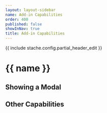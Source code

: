 ```yaml
---
layout: layout-sidebar
name: Add-in Capabilities
order: 400
published: false
showInNav: true
title: Add-in Capabilities
---
```

{{ include stache.config.partial_header_edit }}

# {{ name }}

## Showing a Modal

## Other Capabilities
